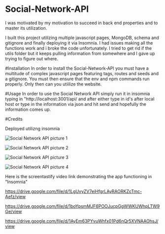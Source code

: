 # Social-Network-API

I was motivated by my motivation to succeed in back end properties and to master its utilization.

I built this project utilizing multiple javascript pages, MongoDB, schema and gitignore and finally deploying it via Insomnia. I had issues making all the functions work and i broke the code unfortunately. I tried to get rid if the utils folder but it keeps pulling information from somewhere and I gave up trying to figure out where. 

#Installation In order to install the Social-Network-API you must have a multitude of complex javascript pages featuring tags, routes and seeds and a gitignore. You must then ensure that the env and npm commands run properly. Only then can you utiilize the website.

#Usage In order to use the Social Network API simply run it in insomnia typing in "http://localhost:3001/api/ and after either type in id's after local host or type in the information via json and hit send and hopefully the information comes up. 

#Credits


Deployed utilizng insomnia

![Social Network API picture 1](https://user-images.githubusercontent.com/101435334/173712950-729a66b6-2769-4847-a8ab-cf02af32adeb.jpg)

![Social Network API picture 2](https://user-images.githubusercontent.com/101435334/173713017-703e5462-7574-4e32-a593-5fd8f8676166.jpg)

![Social Network API picture 3](https://user-images.githubusercontent.com/101435334/173713069-ecc90e9e-e02a-48bf-983c-87c2e3d6c658.jpg)

![Social Network API picture 4](https://user-images.githubusercontent.com/101435334/173713169-8996aa48-6d89-4aa1-81fa-5f46a8172e4b.jpg)


Here is the screentastify video link demonstrating the app functioning in "Insomnia"


https://drive.google.com/file/d/1LgUvyZV7eiHfgrLAyRAORKZcTmc-Aefz/view

https://drive.google.com/file/d/1boYpsmMJF6POOJucpGgWWKUWhpLTW9Ge/view

https://drive.google.com/file/d/1AyEm63PYvuWhfx01Pd6nQr5XVNAAOhsJ/view